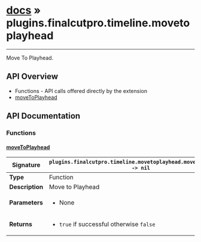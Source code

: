 # [docs](index.md) » plugins.finalcutpro.timeline.movetoplayhead
---

Move To Playhead.

## API Overview
* Functions - API calls offered directly by the extension
 * [moveToPlayhead](#movetoplayhead)

## API Documentation

### Functions

#### [moveToPlayhead](#movetoplayhead)
| <span style="text-align: left;">**Signature**</span> | <span style="text-align: left;">`plugins.finalcutpro.timeline.movetoplayhead.moveToPlayhead() -> nil` </span>                                                |
| -----------------------------------------------------|---------------------------------------------------------------------------------------------------------|
| **Type**                                             | Function                                                                                         |
| **Description**                                      | Move to Playhead                                                                                         |
| **Parameters**                                       | <ul><li>None</li></ul> |
| **Returns**                                          | <ul><li>`true` if successful otherwise `false`</li></ul>          |

